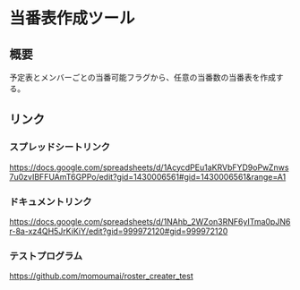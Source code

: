 # 当番表作成ツール

## 概要
予定表とメンバーごとの当番可能フラグから、任意の当番数の当番表を作成する。

## リンク

### スプレッドシートリンク
https://docs.google.com/spreadsheets/d/1AcycdPEu1aKRVbFYD9oPwZnws7u0zvIBFFUAmT6GPPo/edit?gid=1430006561#gid=1430006561&range=A1

### ドキュメントリンク
https://docs.google.com/spreadsheets/d/1NAhb_2WZon3RNF6yITma0pJN6r-8a-xz4QH5JrKiKiY/edit?gid=999972120#gid=999972120

### テストプログラム
https://github.com/momoumai/roster_creater_test
